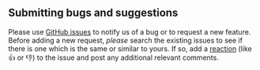 ## Submitting bugs and suggestions

Please use [GitHub issues](../../issues) to notify us of a bug or to request a new feature. 
Before adding a new request, *please* search the existing issues to see if there is one which 
is the same or similar to yours. 
If so, add a [reaction](//github.com/blog/2119-add-reactions-to-pull-requests-issues-and-comments) 
(like :+1: or :-1:) to the issue and post any additional relevant comments.

